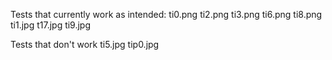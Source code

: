 Tests that currently work as intended:
ti0.png
ti2.png
ti3.png
ti6.png
ti8.png
ti1.jpg
t17.jpg
ti9.jpg

Tests that don't work
ti5.jpg
tip0.jpg
